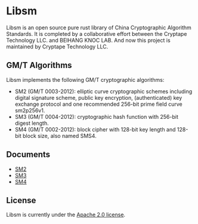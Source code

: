 # Libsm

Libsm is an open source pure rust library of China Cryptographic Algorithm Standards. It is completed by a collaborative effort between the Cryptape Technology LLC. and BEIHANG KNOC LAB. And now this project is maintained by Cryptape Technology LLC.

## GM/T Algorithms

Libsm implements the following GM/T cryptographic algorithms:

* SM2 (GM/T 0003-2012): elliptic curve cryptographic schemes including digital signature scheme, public key encryption, (authenticated) key exchange protocol and one recommended 256-bit prime field curve sm2p256v1.
* SM3 (GM/T 0004-2012): cryptographic hash function with 256-bit digest length.
* SM4 (GM/T 0002-2012): block cipher with 128-bit key length and 128-bit block size, also named SMS4.

## Documents

* [SM2](/docs/sm2.md)
* [SM3](/docs/sm3.md)
* [SM4](/docs/sm4.md)

## License

Libsm is currently under the [Apache 2.0 license](LICENSE.txt).
